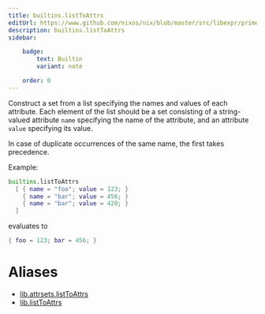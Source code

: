 ```yaml
---
title: builtins.listToAttrs
editUrl: https://www.github.com/nixos/nix/blob/master/src/libexpr/primops.cc
description: builtins.listToAttrs
sidebar:

    badge:
        text: Builtin
        variant: note

    order: 0
---
```


Construct a set from a list specifying the names and values of each
attribute. Each element of the list should be a set consisting of a
string-valued attribute `name` specifying the name of the attribute,
and an attribute `value` specifying its value.

In case of duplicate occurrences of the same name, the first
takes precedence.

Example:

```nix
builtins.listToAttrs
  [ { name = "foo"; value = 123; }
    { name = "bar"; value = 456; }
    { name = "bar"; value = 420; }
  ]
```

evaluates to

```nix
{ foo = 123; bar = 456; }
```


# Aliases

- [lib.attrsets.listToAttrs](reference/lib/attrsets/lib-attrsets-listToAttrs)
- [lib.listToAttrs](reference/lib/lib-listToAttrs)


